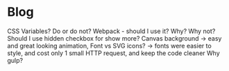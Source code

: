 # Blog

CSS Variables? Do or do not?
Webpack - should I use it? Why? Why not?
Should I use hidden checkbox for show more?
Canvas background -> easy and great looking animation,
Font vs SVG icons? -> fonts were easier to style, and cost only 1 small HTTP request, and keep the code cleaner
Why gulp?
